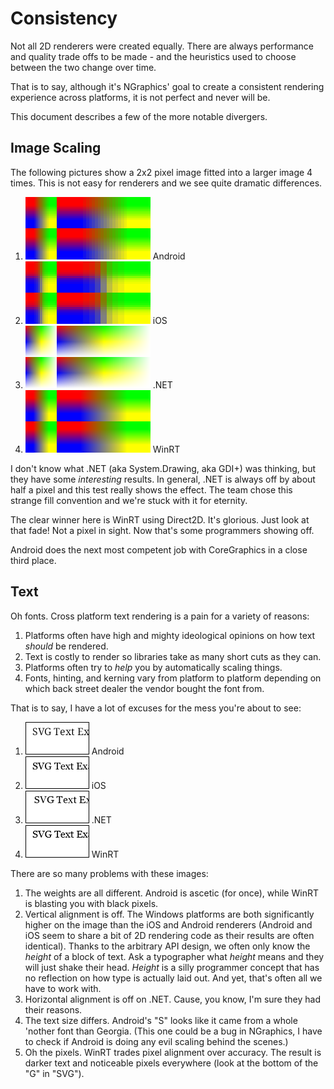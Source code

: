 # Consistency

Not all 2D renderers were created equally. There are always performance and quality trade offs to be made - and the heuristics used to choose between the two change over time.

That is to say, although it's NGraphics' goal to create a consistent rendering experience across platforms, it is not perfect and never will be.

This document describes a few of the more notable divergers.


## Image Scaling

The following pictures show a 2x2 pixel image fitted into a larger image 4 times. This is not easy for renderers and we see quite dramatic differences.

1. <img src="../TestResults/ImageCanvas.BlurImage2-Android.png" /> Android
1. <img src="../TestResults/ImageCanvas.BlurImage2-iOS.png" /> iOS
1. <img src="../TestResults/ImageCanvas.BlurImage2-Net.png" /> .NET
1. <img src="../TestResults/ImageCanvas.BlurImage2-WinRT.png" /> WinRT

I don't know what .NET (aka System.Drawing, aka GDI+) was thinking, but they have some *interesting* results. In general, .NET is always off by about half a pixel and this test really shows the effect. The team chose this strange fill convention and we're stuck with it for eternity.

The clear winner here is WinRT using Direct2D. It's glorious. Just look at that fade! Not a pixel in sight. Now that's some programmers showing off.

Android does the next most competent job with CoreGraphics in a close third place.


## Text

Oh fonts. Cross platform text rendering is a pain for a variety of reasons:

1. Platforms often have high and mighty ideological opinions on how text *should* be rendered.
1. Text is costly to render so libraries take as many short cuts as they can.
1. Platforms often try to *help* you by automatically scaling things.
1. Fonts, hinting, and kerning vary from platform to platform depending on which back street dealer the vendor bought the font from.

That is to say, I have a lot of excuses for the mess you're about to see:

1. <img style="border:solid 1px #000" src="../TestResults/mozilla.Text2.svg-Android.png" /> Android
1. <img style="border:solid 1px #000" src="../TestResults/mozilla.Text2.svg-iOS.png" /> iOS
1. <img style="border:solid 1px #000" src="../TestResults/mozilla.Text2.svg-Net.png" /> .NET
1. <img style="border:solid 1px #000" src="../TestResults/mozilla.Text2.svg-WinRT.png" /> WinRT

There are so many problems with these images:

1. The weights are all different. Android is ascetic (for once), while WinRT is blasting you with black pixels.
2. Vertical alignment is off. The Windows platforms are both significantly higher on the image than the iOS and Android renderers (Android and iOS seem to share a bit of 2D rendering code as their results are often identical). Thanks to the arbitrary API design, we often only know the *height* of a block of text. Ask a typographer what *height* means and they will just shake their head. *Height* is a silly programmer concept that has no reflection on how type is actually laid out. And yet, that's often all we have to work with.
3. Horizontal alignment is off on .NET. Cause, you know, I'm sure they had their reasons.
4. The text size differs. Android's "S" looks like it came from a whole 'nother font than Georgia. (This one could be a bug in NGraphics, I have to check if Android is doing any evil scaling behind the scenes.)
5. Oh the pixels. WinRT trades pixel alignment over accuracy. The result is darker text and noticeable pixels everywhere (look at the bottom of the "G" in "SVG").


